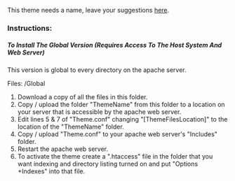 This theme needs a name, leave your suggestions [here](https://github.com/Darnel-K/Apache-Index-Theme/issues/1).

### Instructions:

##### To Install The Global Version (Requires Access To The Host System And Web Server)

This version is global to every directory on the apache server.

Files: /Global

1. Download a copy of all the files in this folder.
2. Copy / upload the folder "ThemeName" from this folder to a location on your server that is accessible by the apache web server.
3. Edit lines 5 & 7 of "Theme.conf" changing "[ThemeFilesLocation]" to the location of the "ThemeName" folder.
4. Copy / upload "Theme.conf" to your apache web server's "Includes" folder.
5. Restart the apache web server.
6. To activate the theme create a ".htaccess" file in the folder that you want indexing and directory listing turned on and put "Options +Indexes" into that file.